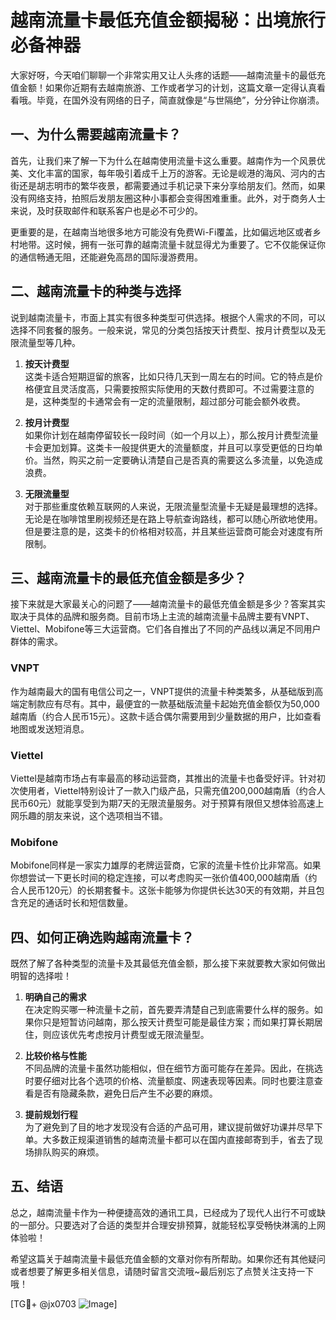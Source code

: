 # 越南流量卡最低充值金额揭秘：出境旅行必备神器

大家好呀，今天咱们聊聊一个非常实用又让人头疼的话题——越南流量卡的最低充值金额！如果你近期有去越南旅游、工作或者学习的计划，这篇文章一定得认真看看哦。毕竟，在国外没有网络的日子，简直就像是“与世隔绝”，分分钟让你崩溃。

## 一、为什么需要越南流量卡？

首先，让我们来了解一下为什么在越南使用流量卡这么重要。越南作为一个风景优美、文化丰富的国家，每年吸引着成千上万的游客。无论是岘港的海风、河内的古街还是胡志明市的繁华夜景，都需要通过手机记录下来分享给朋友们。然而，如果没有网络支持，拍照后发朋友圈这种小事都会变得困难重重。此外，对于商务人士来说，及时获取邮件和联系客户也是必不可少的。

更重要的是，在越南当地很多地方可能没有免费Wi-Fi覆盖，比如偏远地区或者乡村地带。这时候，拥有一张可靠的越南流量卡就显得尤为重要了。它不仅能保证你的通信畅通无阻，还能避免高昂的国际漫游费用。

## 二、越南流量卡的种类与选择

说到越南流量卡，市面上其实有很多种类型可供选择。根据个人需求的不同，可以选择不同套餐的服务。一般来说，常见的分类包括按天计费型、按月计费型以及无限流量型等几种。

1. **按天计费型**  
   这类卡适合短期逗留的旅客，比如只待几天到一周左右的时间。它的特点是价格便宜且灵活度高，只需要按照实际使用的天数付费即可。不过需要注意的是，这种类型的卡通常会有一定的流量限制，超过部分可能会额外收费。

2. **按月计费型**  
   如果你计划在越南停留较长一段时间（如一个月以上），那么按月计费型流量卡会更加划算。这类卡一般提供更大的流量额度，并且可以享受更低的日均单价。当然，购买之前一定要确认清楚自己是否真的需要这么多流量，以免造成浪费。

3. **无限流量型**  
   对于那些重度依赖互联网的人来说，无限流量型流量卡无疑是最理想的选择。无论是在咖啡馆里刷视频还是在路上导航查询路线，都可以随心所欲地使用。但是要注意的是，这类卡的价格相对较高，并且某些运营商可能会对速度有所限制。

## 三、越南流量卡的最低充值金额是多少？

接下来就是大家最关心的问题了——越南流量卡的最低充值金额是多少？答案其实取决于具体的品牌和服务商。目前市场上主流的越南流量卡品牌主要有VNPT、Viettel、Mobifone等三大运营商。它们各自推出了不同的产品线以满足不同用户群体的需求。

### VNPT
作为越南最大的国有电信公司之一，VNPT提供的流量卡种类繁多，从基础版到高端定制款应有尽有。其中，最便宜的一款基础版流量卡起始充值金额仅为50,000越南盾（约合人民币15元）。这款卡适合偶尔需要用到少量数据的用户，比如查看地图或发送短消息。

### Viettel
Viettel是越南市场占有率最高的移动运营商，其推出的流量卡也备受好评。针对初次使用者，Viettel特别设计了一款入门级产品，只需充值200,000越南盾（约合人民币60元）就能享受到为期7天的无限流量服务。对于预算有限但又想体验高速上网乐趣的朋友来说，这个选项相当不错。

### Mobifone
Mobifone同样是一家实力雄厚的老牌运营商，它家的流量卡性价比非常高。如果你想尝试一下更长时间的稳定连接，可以考虑购买一张价值400,000越南盾（约合人民币120元）的长期套餐卡。这张卡能够为你提供长达30天的有效期，并且包含充足的通话时长和短信数量。

## 四、如何正确选购越南流量卡？

既然了解了各种类型的流量卡及其最低充值金额，那么接下来就要教大家如何做出明智的选择啦！

1. **明确自己的需求**  
   在决定购买哪一种流量卡之前，首先要弄清楚自己到底需要什么样的服务。如果你只是短暂访问越南，那么按天计费型可能是最佳方案；而如果打算长期居住，则应该优先考虑按月计费型或无限流量型。

2. **比较价格与性能**  
   不同品牌的流量卡虽然功能相似，但在细节方面可能存在差异。因此，在挑选时要仔细对比各个选项的价格、流量额度、网速表现等因素。同时也要注意查看是否有隐藏条款，避免日后产生不必要的麻烦。

3. **提前规划行程**  
   为了避免到了目的地才发现没有合适的产品可用，建议提前做好功课并尽早下单。大多数正规渠道销售的越南流量卡都可以在国内直接邮寄到手，省去了现场排队购买的麻烦。

## 五、结语

总之，越南流量卡作为一种便捷高效的通讯工具，已经成为了现代人出行不可或缺的一部分。只要选对了合适的类型并合理安排预算，就能轻松享受畅快淋漓的上网体验啦！

希望这篇关于越南流量卡最低充值金额的文章对你有所帮助。如果你还有其他疑问或者想要了解更多相关信息，请随时留言交流哦~最后别忘了点赞关注支持一下哦！

[TG💪+ @jx0703 ![Image](https://github.com/user-attachments/assets/dbca1d08-cadb-493c-b0ec-ad6f7a83f270)]